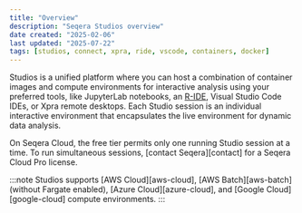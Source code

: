 ```yaml
---
title: "Overview"
description: "Seqera Studios overview"
date created: "2025-02-06"
last updated: "2025-07-22"
tags: [studios, connect, xpra, ride, vscode, containers, docker]
---
```


Studios is a unified platform where you can host a combination of container images and compute environments for interactive analysis using your preferred tools, like JupyterLab notebooks, an [R-IDE](https://github.com/seqeralabs/r-ide), Visual Studio Code IDEs, or Xpra remote desktops. Each Studio session is an individual interactive environment that encapsulates the live environment for dynamic data analysis.

On Seqera Cloud, the free tier permits only one running Studio session at a time. To run simultaneous sessions, [contact Seqera][contact] for a Seqera Cloud Pro license.

:::note
Studios supports [AWS Cloud][aws-cloud], [AWS Batch][aws-batch] (without Fargate enabled), [Azure Cloud][azure-cloud], and [Google Cloud][google-cloud] compute environments.
:::

